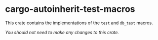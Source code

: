 # cargo-autoinherit-test-macros

This crate contains the implementations of the `test` and `db_test` macros.

_You should not need to make any changes to this crate._
